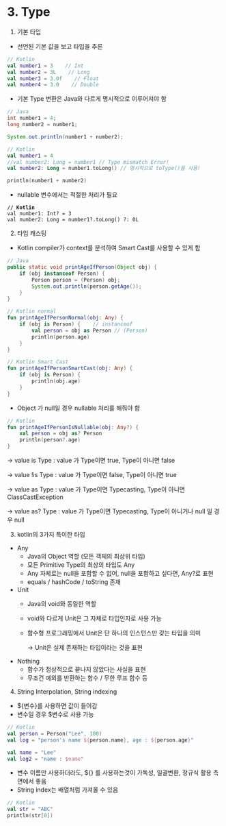 # 3. Type

1. 기본 타입

* 선언된 기본 값을 보고 타입을 추론

```kotlin
// Kotlin
val number1 = 3    // Int
val number2 = 3L    // Long
val number3 = 3.0f    // Float
val number4 = 3.0    // Double
```

* 기본 Type 변환은 Java와 다르게 명시적으로 이루어져야 함

```java
// Java
int number1 = 4;
long number2 = number1;

System.out.println(number1 + number2);
```

```kotlin
// Kotlin
val number1 = 4
//val number2: Long = number1 // Type mismatch Error!
val number2: Long = number1.toLong() // 명시적으로 toType()을 사용!

println(number1 + number2)
```

* nullable 변수에서는 적절한 처리가 필요

<pre class="language-kotlin"><code class="lang-kotlin"><strong>// Kotlin
</strong>val number1: Int? = 3
val number2: Long = number1?.toLong() ?: 0L
</code></pre>



2. 타입 캐스팅

* Kotlin compiler가 context를 분석하여 Smart Cast를 사용할 수 있게 함

```java
// Java
public static void printAgeIfPerson(Object obj) {
    if (obj instanceof Person) {
        Person person = (Person) obj;
        System.out.println(person.getAge());
    }
}
```

```kotlin
// Kotlin normal
fun printAgeIfPersonNormal(obj: Any) {
    if (obj is Person) {    // instanceof
        val person = obj as Person // (Person)
        println(person.age)
    }
}
```

```kotlin
// Kotlin Smart Cast
fun printAgeIfPersonSmartCast(obj: Any) {
    if (obj is Person) {
        println(obj.age)
    }
}
```

* Object 가 null일 경우 nullable 처리를 해줘야 함

```kotlin
// Kotlin
fun printAgeIfPersonIsNullable(obj: Any?) {
    val person = obj as? Person
    println(person?.age)
}
```

\-> value is Type : value 가 Type이면 true, Type이 아니면 false

\-> value !is Type : value 가 Type이면 false, Type이 아니면 true

\-> value as Type : value 가 Type이면 Typecasting, Type이 아니면 ClassCastException

\-> value as? Type : value 가 Type이면 Typecasting, Type이 아니거나 null 일 경우 null



3. kotlin의 3가지 특이한 타입

* Any
  * Java의 Object 역할 (모든 객체의 최상위 타입)
  * 모든 Primitive Type의 최상의 타입도 Any
  * Any 자체로는 null을 포함할 수 없어, null을 포함하고 싶다면, Any?로 표현
  * equals / hashCode / toString 존재
* Unit
  * Java의 void와 동일한 역할
  * void와 다르게 Unit은 그 자체로 타입인자로 사용 가능
  *   함수형 프로그래밍에서 Unit은 단 하나의 인스턴스만 갖는 타입을 의미

      \-> Unit은 실제 존재하는 타입이라는 것을 표현
* Nothing
  * 함수가 정상적으로 끝나지 않았다는 사실을 표현
  * 무조건 예외를 반환하는 함수 / 무한 루프 함수 등



4. String Interpolation, String indexing

* ${변수}를 사용하면 값이 들어감
* 변수일 경우 $변수로 사용 가능

```kotlin
// Kotlin
val person = Person("Lee", 100)
val log = "person's name ${person.name}, age : ${person.age}"

val name = "Lee"
val log2 = "name : $name"
```

* 변수 이름만 사용하더라도, ${} 를 사용하는것이 가독성, 일괄변환, 정규식 활용 측면에서 좋음
* String index는 배열처럼 가져올 수 있음

```kotlin
// Kotlin
val str = "ABC"
println(str[0])
```

